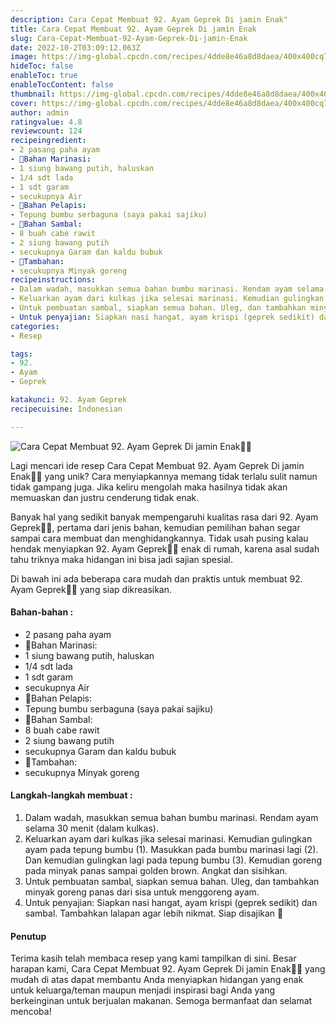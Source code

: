 ```yaml
---
description: Cara Cepat Membuat 92. Ayam Geprek Di jamin Enak"
title: Cara Cepat Membuat 92. Ayam Geprek Di jamin Enak
slug: Cara-Cepat-Membuat-92-Ayam-Geprek-Di-jamin-Enak
date: 2022-10-2T03:09:12.063Z
image: https://img-global.cpcdn.com/recipes/4dde8e46a8d8daea/400x400cq70/photo.jpg
hideToc: false
enableToc: true
enableTocContent: false
thumbnail: https://img-global.cpcdn.com/recipes/4dde8e46a8d8daea/400x400cq70/photo.jpg
cover: https://img-global.cpcdn.com/recipes/4dde8e46a8d8daea/400x400cq70/photo.jpg
author: admin
ratingvalue: 4.8
reviewcount: 124
recipeingredient:
- 2 pasang paha ayam
- 🔹Bahan Marinasi:
- 1 siung bawang putih, haluskan
- 1/4 sdt lada
- 1 sdt garam
- secukupnya Air
- 🔹Bahan Pelapis:
- Tepung bumbu serbaguna (saya pakai sajiku)
- 🔹Bahan Sambal:
- 8 buah cabe rawit
- 2 siung bawang putih
- secukupnya Garam dan kaldu bubuk
- 🔹Tambahan:
- secukupnya Minyak goreng
recipeinstructions:
- Dalam wadah, masukkan semua bahan bumbu marinasi. Rendam ayam selama 30 menit (dalam kulkas).
- Keluarkan ayam dari kulkas jika selesai marinasi. Kemudian gulingkan ayam pada tepung bumbu (1). Masukkan pada bumbu marinasi lagi (2). Dan kemudian gulingkan lagi pada tepung bumbu (3). Kemudian goreng pada minyak panas sampai golden brown. Angkat dan sisihkan.
- Untuk pembuatan sambal, siapkan semua bahan. Uleg, dan tambahkan minyak goreng panas dari sisa untuk menggoreng ayam.
- Untuk penyajian: Siapkan nasi hangat, ayam krispi (geprek sedikit) dan sambal. Tambahkan lalapan agar lebih nikmat. Siap disajikan 🥰
categories:
- Resep

tags:
- 92.
- Ayam
- Geprek

katakunci: 92. Ayam Geprek
recipecuisine: Indonesian

---
```


![Cara Cepat Membuat 92. Ayam Geprek Di jamin Enak👩‍🍳](https://img-global.cpcdn.com/recipes/4dde8e46a8d8daea/400x400cq70/photo.jpg)

Lagi mencari ide resep Cara Cepat Membuat 92. Ayam Geprek Di jamin Enak👩‍🍳 yang unik? Cara menyiapkannya memang tidak terlalu sulit namun tidak gampang juga. Jika keliru mengolah maka hasilnya tidak akan memuaskan dan justru cenderung tidak enak.

Banyak hal yang sedikit banyak mempengaruhi kualitas rasa dari 92. Ayam Geprek👩‍🍳, pertama dari jenis bahan, kemudian pemilihan bahan segar sampai cara membuat dan menghidangkannya. Tidak usah pusing kalau hendak menyiapkan 92. Ayam Geprek👩‍🍳 enak di rumah, karena asal sudah tahu triknya maka hidangan ini bisa jadi sajian spesial.

Di bawah ini ada beberapa cara mudah dan praktis untuk membuat 92. Ayam Geprek👩‍🍳 yang siap dikreasikan.

<!--inarticleads1-->

#### Bahan-bahan :

- 2 pasang paha ayam
- 🔹Bahan Marinasi:
- 1 siung bawang putih, haluskan
- 1/4 sdt lada
- 1 sdt garam
- secukupnya Air
- 🔹Bahan Pelapis:
- Tepung bumbu serbaguna (saya pakai sajiku)
- 🔹Bahan Sambal:
- 8 buah cabe rawit
- 2 siung bawang putih
- secukupnya Garam dan kaldu bubuk
- 🔹Tambahan:
- secukupnya Minyak goreng

<!--inarticleads2-->

#### Langkah-langkah membuat :

1. Dalam wadah, masukkan semua bahan bumbu marinasi. Rendam ayam selama 30 menit (dalam kulkas).
1. Keluarkan ayam dari kulkas jika selesai marinasi. Kemudian gulingkan ayam pada tepung bumbu (1). Masukkan pada bumbu marinasi lagi (2). Dan kemudian gulingkan lagi pada tepung bumbu (3). Kemudian goreng pada minyak panas sampai golden brown. Angkat dan sisihkan.
1. Untuk pembuatan sambal, siapkan semua bahan. Uleg, dan tambahkan minyak goreng panas dari sisa untuk menggoreng ayam.
1. Untuk penyajian: Siapkan nasi hangat, ayam krispi (geprek sedikit) dan sambal. Tambahkan lalapan agar lebih nikmat. Siap disajikan 🥰

#### Penutup

Terima kasih telah membaca resep yang kami tampilkan di sini. Besar harapan kami, Cara Cepat Membuat 92. Ayam Geprek Di jamin Enak👩‍🍳 yang mudah di atas dapat membantu Anda menyiapkan hidangan yang enak untuk keluarga/teman maupun menjadi inspirasi bagi Anda yang berkeinginan untuk berjualan makanan. Semoga bermanfaat dan selamat mencoba!